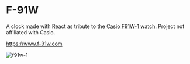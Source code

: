# F-91W

A clock made with React as tribute to the [Casio F91W-1 watch](https://www.casio.com/products/watches/classic/f91w-1). Project not affiliated with Casio.

https://www.f-91w.com

![f91w-1](https://upload.wikimedia.org/wikipedia/commons/thumb/9/96/Casio_F-91W_5051.jpg/440px-Casio_F-91W_5051.jpg)
